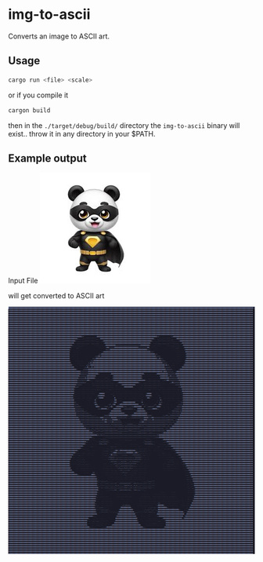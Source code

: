 # img-to-ascii

Converts an image to ASCII art.

## Usage

```bash
cargo run <file> <scale>
```

or if you compile it
```bash
cargon build
```
then in the `./target/debug/build/` directory the `img-to-ascii` binary will exist.. throw it in any directory in your $PATH. 

## Example output

Input File
![input file](https://github.com/markgandolfo/img-to-ascii/blob/main/images/input.jpg?raw=true)

will get converted to ASCII art

![output file](https://github.com/markgandolfo/img-to-ascii/blob/main/images/output.png?raw=true)
